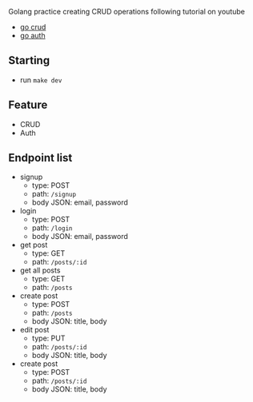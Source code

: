 Golang practice creating CRUD operations following tutorial on youtube

- [go crud](https://www.youtube.com/watch?v=lf_kiH_NPvM)
- [go auth](https://www.youtube.com/watch?v=ma7rUS_vW9M)

## Starting

- run `make dev`

## Feature

- CRUD
- Auth

## Endpoint list

- signup
  - type: POST
  - path: `/signup`
  - body JSON: email, password
- login
  - type: POST
  - path: `/login`
  - body JSON: email, password
- get post
  - type: GET
  - path: `/posts/:id`
- get all posts
  - type: GET
  - path: `/posts`
- create post
  - type: POST
  - path: `/posts`
  - body JSON: title, body
- edit post
  - type: PUT
  - path: `/posts/:id`
  - body JSON: title, body
- create post
  - type: POST
  - path: `/posts/:id`
  - body JSON: title, body
